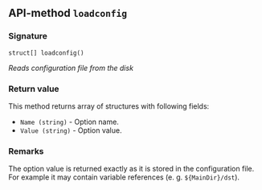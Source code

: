 ## API-method `loadconfig`

### Signature
`struct[] loadconfig()` 

_Reads configuration file from the disk_

### Return value
This method returns array of structures with following fields:

- `Name (string)` - Option name.
- `Value (string)` - Option value.

### Remarks
The option value is returned exactly as it is stored in the configuration file. For example it may contain variable references (e. g. `${MainDir}/dst`).
